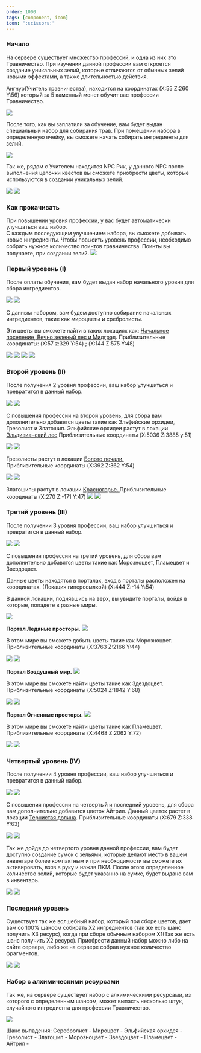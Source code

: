 ```yaml
---
order: 1000
tags: [component, icon]
icon: ":scissors:"
---
```

### Начало
На сервере существует множество профессий, и одна из них это Травничество.
При изучении данной профессии вам откроется создание уникальных зелий, которые отличаются от обычных зелий новыми эффектами, а также длительностью действия.
 
Ангнур(Учитель травничества), находится на координатах (X:55 Z:260 Y:56)  который за 5 каменный монет обучит вас профессии Травничество.

<img src="https://i.imgur.com/EDm64rT.png">

После того, как вы заплатили за обучение, вам будет выдан специальный набор для собирания трав. При помещении набора в определенную ячейку, вы сможете начать собирать ингредиенты для зелий.

<img src="https://i.imgur.com/bHLlrOD.png">

Так же, рядом с Учителем  находится NPC Рик, у данного NPC после выполнения цепочки квестов вы сможете приобрести цветы, которые используются в создании уникальных зелий.

<img src="https://i.imgur.com/p27STHW.png"> 

<img src="https://i.imgur.com/1jGu1u0.png" >

### Как прокачивать
При повышении уровня профессии, у вас будет автоматически улучшаться ваш набор.  
С каждым последующим улучшением набора, вы сможете добывать новые ингредиенты. 
Чтобы повысить уровень профессии, необходимо собрать нужное количество поинтов травничества. Поинты вы получаете, при создании зелий.
<img src="https://i.imgur.com/CcOqavS.png">
### Первый уровень  (I)
После оплаты обучения, вам будет выдан набор начального уровня для сбора ингредиентов.

<img src="https://i.imgur.com/h4CNYAF.png"> 

<img src="https://i.imgur.com/lAjqWDV.png">

С данным набором, вам будем доступно собирание начальных ингредиентов, такие как мироцветы и сребролисты.
 
Эти цветы вы сможете найти в таких локациях как: [Начальное поселение, Вечно зеленый лес и Мидград](https://wiki.warmine.ru/rpg-%D0%BC%D0%B8%D1%80/%D0%BB%D0%BE%D0%BA%D0%B0%D1%86%D0%B8%D0%B8/%D0%BD%D0%B0%D1%87%D0%B0%D0%BB%D1%8C%D0%BD%D0%BE%D0%B5-%D0%BF%D0%BE%D1%81%D0%B5%D0%BB%D0%B5%D0%BD%D0%B8%D0%B5/%D0%BE%D1%82%D0%BA%D1%80%D1%8B%D1%82%D0%B8%D0%B5-%D1%82%D0%B5%D0%BB%D0%B5%D0%BF%D0%BE%D1%80%D1%82%D0%B0-%D0%BA-%D0%BF%D0%BE%D1%80%D1%82%D0%B0%D0%BB%D0%B0%D0%BC/ "Начальное поселение, Вечно зеленый лес и Мидград"). Приблизительные координаты: (X:57  z:329 Y:54) ; (X:144 Z:575 Y:48)

<img src="https://i.imgur.com/vf7N1aU.png"> 

<img src="https://i.imgur.com/JHKeG5f.png">
 
<img src="https://i.imgur.com/4k21K5P.png"> 
<img src="https://i.imgur.com/OApLW3v.png">

### Второй уровень (II)
После получения 2 уровня профессии, ваш набор улучшиться и превратится в данный набор.

<img src="https://i.imgur.com/bb0kODy.png"> 
<img src="https://i.imgur.com/1ROcyse.png">

С повышения профессии на второй уровень, для сбора вам дополнительно добавятся цветы такие как Эльфийские орхидеи, Грезолист и Златошип.
Эльфийские орхидеи растут в локации [Эльдивианский лес](https://wiki.warmine.ru/rpg-%D0%BC%D0%B8%D1%80/%D0%BB%D0%BE%D0%BA%D0%B0%D1%86%D0%B8%D0%B8/%D1%8D%D0%BB%D1%8C%D0%B4%D0%B8%D0%B2%D0%B8%D0%B0%D0%BD%D1%81%D0%BA%D0%B8%D0%B9-%D0%BB%D0%B5%D1%81/%D0%BE%D1%82%D0%BA%D1%80%D1%8B%D1%82%D0%B8%D0%B5-%D1%82%D0%B5%D0%BB%D0%B5%D0%BF%D0%BE%D1%80%D1%82%D0%B0-%D0%B2-%D0%BB%D0%BE%D0%BA%D0%B0%D1%86%D0%B8%D1%8E-%D1%8D%D0%BB%D1%8C%D0%B4%D0%B8%D0%B2%D0%B8%D0%B0%D0%BD%D1%81%D0%BA%D0%B8%D0%B9-%D0%BB%D0%B5%D1%81/ "Эльдивианский лес")
Приблизительные координаты (X:5036 Z:3885 y:51)

<img src="https://i.imgur.com/8z5Ln1P.png"> 
<img src="https://i.imgur.com/oPgT485.png">

Грезолисты растут в локации [Болото печали.](https://wiki.warmine.ru/rpg-%D0%BC%D0%B8%D1%80/%D0%BB%D0%BE%D0%BA%D0%B0%D1%86%D0%B8%D0%B8/%D0%BD%D0%B0%D1%87%D0%B0%D0%BB%D1%8C%D0%BD%D0%BE%D0%B5-%D0%BF%D0%BE%D1%81%D0%B5%D0%BB%D0%B5%D0%BD%D0%B8%D0%B5/%D0%BE%D1%82%D0%BA%D1%80%D1%8B%D1%82%D0%B8%D0%B5-%D1%82%D0%B5%D0%BB%D0%B5%D0%BF%D0%BE%D1%80%D1%82%D0%B0-%D0%BA-%D0%BF%D0%BE%D1%80%D1%82%D0%B0%D0%BB%D0%B0%D0%BC/ "Болото печали")  
Приблизительные координаты (X:392 Z:362 Y:54)

<img src="https://i.imgur.com/NKPzGRJ.png"> 
<img src="https://i.imgur.com/RTfo7Hp.png">

Златошипы растут в локации [Красногорье. ](https://wiki.warmine.ru/rpg-%D0%BC%D0%B8%D1%80/%D0%BB%D0%BE%D0%BA%D0%B0%D1%86%D0%B8%D0%B8/%D0%BD%D0%B0%D1%87%D0%B0%D0%BB%D1%8C%D0%BD%D0%BE%D0%B5-%D0%BF%D0%BE%D1%81%D0%B5%D0%BB%D0%B5%D0%BD%D0%B8%D0%B5/%D0%BE%D1%82%D0%BA%D1%80%D1%8B%D1%82%D0%B8%D0%B5-%D1%82%D0%B5%D0%BB%D0%B5%D0%BF%D0%BE%D1%80%D1%82%D0%B0-%D0%BA-%D0%BF%D0%BE%D1%80%D1%82%D0%B0%D0%BB%D0%B0%D0%BC/ "Красногорье ")
Приблизительные координаты (X:270 Z:-171 Y:47)
<img src="https://i.imgur.com/PVYgZuo.png"> 
<img src="https://i.imgur.com/nDsXrLp.png">

### Третий уровень (III)
После получении 3 уровня профессии, ваш набор улучшиться и превратится в данный набор.

<img src="https://i.imgur.com/FjDhcl8.png"> 
<img src="https://i.imgur.com/e1DFClT.png">

С повышения профессии на третий уровень, для сбора вам дополнительно добавятся цветы такие как Морозноцвет, Пламецвет и Звездоцвет.
 
Данные цветы находятся в порталах, вход в порталы расположен на координатах. (Локация гиперссылкой)
(X:444 Z:-14 Y:54) 
 
В данной локации, поднявшись на верх, вы увидите порталы, войдя в которые, попадете в разные миры.

<img src="https://i.imgur.com/JuaVVl3.png">

**Портал Ледяные просторы.**
<img src="https://i.imgur.com/E5itOPE.jpg">

В этом мире вы сможете добыть цветы такие как Морозноцвет.
Приблизительные координаты (X:3763 Z:2166 Y:44)

<img src="https://i.imgur.com/53bJQxa.png"> 
<img src="https://i.imgur.com/1xVyPYg.png">

**Портал Воздушный мир.**
<img src="https://i.imgur.com/S3yiMn3.jpg">

В этом мире вы сможете найти цветы такие как Здездоцвет.
Приблизительные координаты (X:5024 Z:1842 Y:68)

<img src="https://i.imgur.com/cil1p9G.png"> 
<img src="https://i.imgur.com/CliWKpF.jpg">

**Портал Огненные просторы.**
<img src="https://i.imgur.com/hwMcxv2.png">

В этом мире вы сможете найти цветы такие как Пламецвет.
Приблизительные координаты (X:4468 Z:2062 Y:72)

<img src="https://i.imgur.com/fBgTyvh.png"> 
<img src="https://i.imgur.com/TeYOhA9.png">

### Четвертый уровень (IV)
После получении 4 уровня профессии, ваш набор улучшиться и превратится в данный набор.

<img src="https://i.imgur.com/aiWvotV.png"> 
<img src="https://i.imgur.com/KWTnmCp.png">

С повышения профессии на четвертый и последний уровень, для сбора вам дополнительно добавится цветок Айтрил. 
Данный цветок растет в локации [Тернистая долина](https://wiki.warmine.ru/rpg-%D0%BC%D0%B8%D1%80/%D0%BB%D0%BE%D0%BA%D0%B0%D1%86%D0%B8%D0%B8/%D1%82%D0%B5%D1%80%D0%BD%D0%B8%D1%81%D1%82%D0%B0%D1%8F-%D0%B4%D0%BE%D0%BB%D0%B8%D0%BD%D0%B0/%D0%BE%D1%82%D0%BA%D1%80%D1%8B%D1%82%D0%B8%D0%B5-%D0%BB%D0%BE%D0%BA%D0%B0%D1%86%D0%B8%D0%B8-%D1%82%D0%B5%D1%80%D0%BD%D0%B8%D1%81%D1%82%D0%B0%D1%8F-%D0%B4%D0%BE%D0%BB%D0%B8%D0%BD%D0%B0/ "Тернистая долина").
Приблизительные координаты (X:679 Z:338 Y:63)

<img src="https://i.imgur.com/VILr2OM.png"> 
<img src="https://i.imgur.com/LAkMXvf.png">

Так же дойдя до четвертого уровня данной профессии, вам будет доступно создание сумок с зельями, которые делают место в вашем инвентаре более компактным и при необходимости вы сможете их активировать, взяв в руку и нажав ПКМ. После этого определенное количество зелий, которые будет указанно на сумке, будет выдано вам в инвентарь.

<img src="https://i.imgur.com/7u8KfwI.png"> 
<img src="https://i.imgur.com/CTVFP4u.png">

### Последний уровень
Существует так же волшебный набор, который при сборе цветов, дает вам со 100% шансом собирать Х2 ингредиентов (так же есть шанс получить Х3 ресурс), когда при сборе обычным набором X1(Так же есть шанс получить Х2 ресурс).
Приобрести данный набор можно либо на сайте сервера, либо же на сервере собрав нужное количество фрагментов.

<img src="https://i.imgur.com/usyjhw5.png"> 
<img src="https://i.imgur.com/PdpBcsk.png">

### Набор с алхимическими ресурсами
Так же, на сервере существует набор с алхимическими ресурсами, из которого с определенным шансом, может выпасть несколько штук, случайного ингредиента для профессии Травничество.

<img src="https://i.imgur.com/kL5TLDq.png">

Шанс выпадения:
Серебролист -
Мироцвет -
Эльфийская орхидея -
Грезолист -
Златошип -
Морозноцвет -
Звездоцвет -
Пламецвет -
Айтрил -
